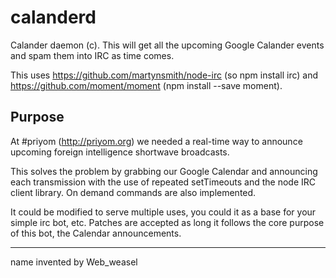 calanderd
=========

Calander daemon (c). This will get all the upcoming Google Calander events and spam them into IRC as time comes.


This uses https://github.com/martynsmith/node-irc (so npm install irc) and https://github.com/moment/moment (npm install --save moment).

Purpose
----
At #priyom (http://priyom.org) we needed a real-time way to announce upcoming foreign intelligence shortwave broadcasts.

This solves the problem by grabbing our Google Calendar and announcing each transmission with the use of repeated setTimeouts and the node IRC client library. On demand commands are also implemented.

It could be modified to serve multiple uses, you could it as a base for your simple irc bot, etc.
Patches are accepted as long it follows the core purpose of this bot, the Calendar announcements.

---
name invented by Web_weasel
